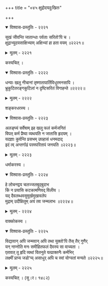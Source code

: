 +++
title = "०४५ क्षुद्रोदयदुःखितः"

+++



<details open><summary>विश्वास-प्रस्तुतिः - २२२१</summary>

सुखं जीवन्ति जातान्धाः पर्वताः सरितो’पि च ।  
क्षुद्राभ्युदयसाक्षिभ्याम् अक्षिभ्यां हा हता वयम् ॥२२२१॥
</details>

<details><summary>मूलम् - २२२१</summary>

सुखं जीवन्ति जातान्धाः पर्वताः सरितो’पि च ।  
क्षुद्राभ्युदयसाक्षिभ्याम् अक्षिभ्यां हा हता वयम् ॥२२२१॥
</details>


कस्यचित् ।  



<details open><summary>विश्वास-प्रस्तुतिः - २२२२</summary>

धन्याः खलु नीचानां तृष्णातापार्तिविधुरमनसापि ।  
भ्रुकुटितरङ्गकुटिलां न दृष्टिसरितं विगाहन्ते ॥२२२२॥
</details>

<details><summary>मूलम् - २२२२</summary>

धन्याः खलु नीचानां तृष्णातापार्तिविधुरमनसापि ।  
भ्रुकुटितरङ्गकुटिलां न दृष्टिसरितं विगाहन्ते ॥२२२२॥
</details>


शङ्करधरस्य ।  



<details open><summary>विश्वास-प्रस्तुतिः - २२२३</summary>

अलङ्घ्यं सर्वेषाम् इह खलु फलं कर्मजनितं   
विपत् कर्म प्रैष्या व्यथयति न जातासि हृदयम् ।  
यदज्ञाः कुर्वन्ति प्रसभम् उपहासं धनमदाद्   
इदं त्व् अन्तर्गाढं परमपरितापं जनयति ॥२२२३॥
</details>

<details><summary>मूलम् - २२२३</summary>

अलङ्घ्यं सर्वेषाम् इह खलु फलं कर्मजनितं   
विपत् कर्म प्रैष्या व्यथयति न जातासि हृदयम् ।  
यदज्ञाः कुर्वन्ति प्रसभम् उपहासं धनमदाद्   
इदं त्व् अन्तर्गाढं परमपरितापं जनयति ॥२२२३॥
</details>


धर्माकरस्य ।  



<details open><summary>विश्वास-प्रस्तुतिः - २२२४</summary>

हे लोचनद्वय चलज्जलबुद्बुदाभ  
किं न प्रयासि कटकामणिवद् विलीय ।  
यद् दैवलब्धवसुमूर्खमुखावलेप  
मुद्राम् उदीक्षितुम् अयं तव जन्मलाभः ॥२२२४॥
</details>

<details><summary>मूलम् - २२२४</summary>

हे लोचनद्वय चलज्जलबुद्बुदाभ  
किं न प्रयासि कटकामणिवद् विलीय ।  
यद् दैवलब्धवसुमूर्खमुखावलेप  
मुद्राम् उदीक्षितुम् अयं तव जन्मलाभः ॥२२२४॥
</details>


वाक्कोकस्य ।  



<details open><summary>विश्वास-प्रस्तुतिः - २२२५</summary>

विद्यावान् अपि जन्मवान् अपि तथा युक्तो’पि तैस् तैर् गुणैर्  
यन् नाप्नोति मनः समीहितफलं दैवस्य सा वाच्यता ।  
एतावत् तु हृदि व्यथां वितनुते यत्प्राक्तनैः कर्मभिर्  
लक्ष्मीं प्राप्य जडो’प्य् असाधुर् अपि च स्वां योग्यतां मन्यते ॥२२२५॥
</details>

<details><summary>मूलम् - २२२५</summary>

विद्यावान् अपि जन्मवान् अपि तथा युक्तो’पि तैस् तैर् गुणैर्  
यन् नाप्नोति मनः समीहितफलं दैवस्य सा वाच्यता ।  
एतावत् तु हृदि व्यथां वितनुते यत्प्राक्तनैः कर्मभिर्  
लक्ष्मीं प्राप्य जडो’प्य् असाधुर् अपि च स्वां योग्यतां मन्यते ॥२२२५॥
</details>


कस्यचित् । (सु।र। १४८२)  

